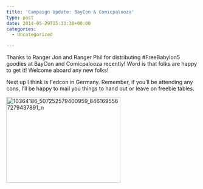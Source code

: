 ```yaml
---
title: 'Campaign Update: BayCon & Comicpalooza'
type: post
date: 2014-05-29T15:33:38+00:00
categories:
  - Uncategorized

---
```

Thanks to Ranger Jon and Ranger Phil for distributing #FreeBabylon5 goodies at BayCon and Comicpalooza recently! Word is that folks are happy to get it! Welcome aboard any new folks!

Next up I think is Fedcon in Germany. Remember, if you&#8217;ll be attending any cons, I&#8217;ll be happy to mail you things to hand out or leave on freebie tables.

<img src="http://freeb5:8888/wp-content/uploads/2014/05/10364186_507252579400959_8461695567279437891_n-300x225.jpg" alt="10364186_507252579400959_8461695567279437891_n" width="300" height="225" class="alignnone size-medium wp-image-602" />

